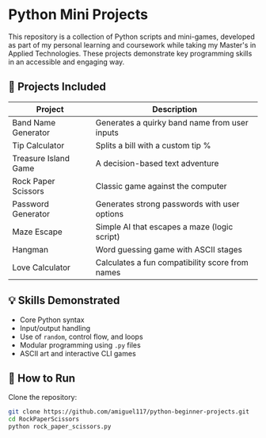 # Python Mini Projects

This repository is a collection of Python scripts and mini-games, developed as part of my personal learning and coursework while taking my Master's in Applied Technologies. These projects demonstrate key programming skills in an accessible and engaging way.

## 📁 Projects Included

| Project              | Description                                      |
|----------------------|--------------------------------------------------|
| Band Name Generator  | Generates a quirky band name from user inputs    |
| Tip Calculator       | Splits a bill with a custom tip %                |
| Treasure Island Game | A decision-based text adventure                  |
| Rock Paper Scissors  | Classic game against the computer                |
| Password Generator   | Generates strong passwords with user options     |
| Maze Escape          | Simple AI that escapes a maze (logic script)     |
| Hangman              | Word guessing game with ASCII stages             |
| Love Calculator      | Calculates a fun compatibility score from names  |

## 💡 Skills Demonstrated

- Core Python syntax  
- Input/output handling  
- Use of `random`, control flow, and loops  
- Modular programming using `.py` files  
- ASCII art and interactive CLI games  

## 🚀 How to Run

Clone the repository:

```bash
git clone https://github.com/amiguel117/python-beginner-projects.git
cd RockPaperScissors
python rock_paper_scissors.py
